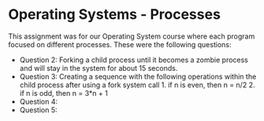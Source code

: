 # Operating Systems - Processes

This assignment was for our Operating System course where each program focused on different processes. These were the following questions:
- Question 2: Forking a child process until it becomes a zombie process and will stay in the system for about 15 seconds.
- Question 3: Creating a sequence with the following operations within the child process after using a fork system call
         1. if n is even, then n = n/2
         2. if n is odd, then n = 3*n + 1
- Question 4:
- Question 5: 
